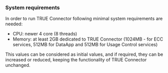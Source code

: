 ### System requirements <a href="doc/#systemrequirements" id="systemrequirements"></a>

In order to run TRUE Connector following minimal system requirements are needed:

* CPU: newer 4 core (8 threads)
* Memory: at least 2GB dedicated to TRUE Connector (1024MB - for ECC services, 512MB for DataApp and 512MB for Usage Control services)

This values can be considered as initial values, and if required, they can be increased or reduced, keeping the functionality of TRUE Connector unchanged.